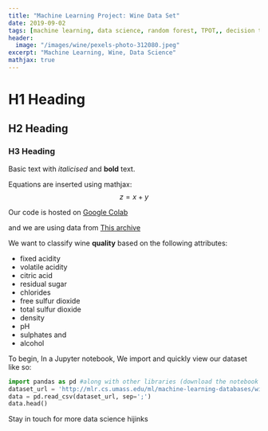 ```yaml
---
title: "Machine Learning Project: Wine Data Set"
date: 2019-09-02
tags: [machine learning, data science, random forest, TPOT,, decision tree, decision trees, gradient boost, Xtreme gradient boosting, XGBoost, scikit-learn, sklearn]
header:
  image: "/images/wine/pexels-photo-312080.jpeg"
excerpt: "Machine Learning, Wine, Data Science"
mathjax: true
---
```


# H1 Heading

## H2 Heading

### H3 Heading

Basic text with *italicised* and **bold** text.

Equations are inserted using mathjax:
$$z = x+y$$

Our code is hosted on [Google Colab](https://colab.research.google.com/drive/12Nx7W-RSRLgA0EZ9u4DPVc3HrtpN3luu#scrollTo=l8FXqvALSrm7&forceEdit=true&offline=true&sandboxMode=true)

and we are using data from [This archive](ttp://archive.ics.uci.edu/ml/datasets/Wine)

We want to classify wine **quality** based on the following attributes:
* fixed acidity
* volatile acidity
* citric acid
* residual sugar
* chlorides
* free sulfur dioxide
* total sulfur dioxide
* density
* pH
* sulphates
and
* alcohol

To begin,
In a Jupyter notebook, We import and quickly view our dataset like so:
```python
import pandas as pd #along with other libraries (download the notebook to see)
dataset_url = 'http://mlr.cs.umass.edu/ml/machine-learning-databases/wine-quality/winequality-red.csv'
data = pd.read_csv(dataset_url, sep=';')
data.head()
```

Stay in touch for more data science hijinks
